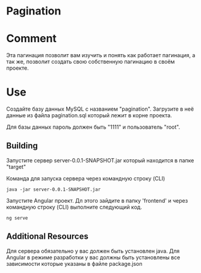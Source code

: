 # Pagination

# Comment

Эта пагинация позволит вам изучить и понять как работает пагинация, а так же, позволит создать свою собственную пагинацию в своём проекте.

# Use

Создайте базу данных MySQL с названием "pagination".
Загрузите в неё данные из файла pagination.sql который лежит в корне проекта.

Для базы данных пароль должен быть "1111" и пользователь "root".

## Building
Запустите сервер server-0.0.1-SNAPSHOT.jar который находится в папке "target"

Команда для запуска сервера через командную строку (CLI)
```
java -jar server-0.0.1-SNAPSHOT.jar
```

Запустите Angular проект. Дл этого зайдите в папку 'frontend' и через командную строку (CLI)
выполните следующий код.
```
ng serve
```

## Additional Resources
Для сервера обязательно у вас должен быть установлен java.
Для Angular в режиме разработки у вас должны быть установлены все зависимости которые указаны в файле package.json